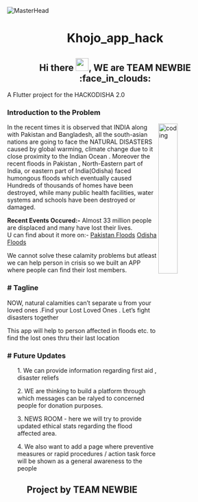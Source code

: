 ![MasterHead](https://c.tenor.com/6aSncIN19j8AAAAC/banner.gif)
<h1 align="center"><b>Khojo_app_hack</b></h1>
<h2 align="center">Hi there <img src="https://raw.githubusercontent.com/MartinHeinz/MartinHeinz/master/wave.gif" width="30px">, WE are TEAM NEWBIE :face_in_clouds:</h2>
<p>A Flutter project for the HACKODISHA 2.0</p>

<h3><b>Introduction to the Problem</b></h3>
<img align="right" alt="coding" width="30%" src="https://c.tenor.com/qY74aL5yWb0AAAAC/where-the-hell-am-i-where-am-i.gif" alt="">

<p>In the recent times it is observed that INDIA along with Pakistan and Bangladesh, all the south-asian nations are going to face the NATURAL DISASTERS caused by  global warming, climate change due to it close proximity to the Indian Ocean . Moreover the recent floods in Pakistan , North-Eastern part of India, or eastern part of India(Odisha) faced humongous floods which eventually caused Hundreds of thousands of homes have been destroyed, while many public health facilities, water systems and schools have been destroyed or damaged. 

<b>Recent Events Occured:-</b>
Almost 33 million people are displaced and many have lost their lives.  
U can find about it more on:-  <a href="http://www.emro.who.int/images/stories/Pakistans_2nd_sit_rep_final.pdf?ua=1">Pakistan Floods</a>  <a href="https://www.livemint.com/news/india/odisha-floods-over-4-67-lakh-affected-govt-prepares-for-next-spell-of-rain-11660787648585.html">Odisha Floods</a> 

We cannot solve these calamity problems but atleast we can help person in crisis so we built an APP where people can find their lost members.</p>



<h3><b># Tagline</b></h3>

<p> NOW, natural calamities can’t separate u from your loved ones .Find your Lost Loved Ones . Let’s fight disasters together

 This app will help to person affected in floods etc.  to find the lost ones thru their last location
</p>


<h3><b># Future Updates</b></h3>

<ol>1. We can provide information regarding first aid , disaster reliefs</ol>
<ol>2. WE are thinking to build a platform through which messages can be ralyed to concerned people for donation purposes.</ol>
<ol>3. NEWS ROOM - here we will try to provide updated ethical stats regarding the flood affected area.</ol>
<ol>4. We also want to add a page where preventive measures or rapid procedures / action task force will be shown as a general awareness to the people</ol>





 <h2 align="center">Project by TEAM NEWBIE</h2>
